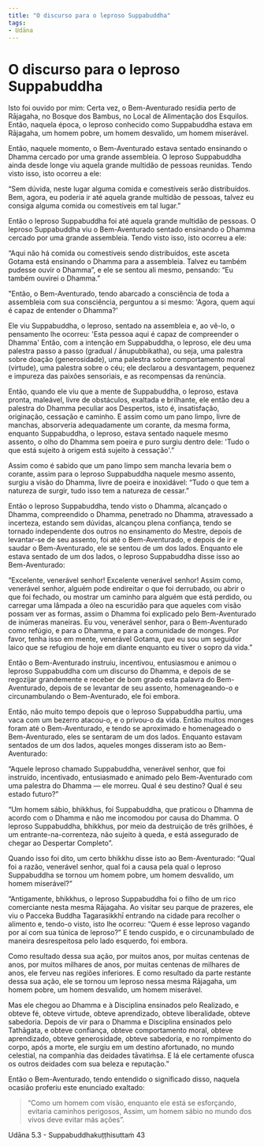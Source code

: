 ```yaml
---
title: "O discurso para o leproso Suppabuddha"
tags:
- Udāna
---
```

# O discurso para o leproso Suppabuddha

Isto foi ouvido por mim: Certa vez, o Bem-Aventurado residia perto de Rājagaha, no Bosque dos Bambus, no Local de Alimentação dos Esquilos. Então, naquela época, o leproso conhecido como Suppabuddha estava em Rājagaha, um homem pobre, um homem desvalido, um homem miserável.

Então, naquele momento, o Bem-Aventurado estava sentado ensinando o Dhamma cercado por uma grande assembleia. O leproso Suppabuddha ainda desde longe viu aquela grande multidão de pessoas reunidas. Tendo visto isso, isto ocorreu a ele:

“Sem dúvida, neste lugar alguma comida e comestíveis serão distribuídos. Bem, agora, eu poderia ir até aquela grande multidão de pessoas, talvez eu consiga alguma comida ou comestíveis em tal lugar.”

Então o leproso Suppabuddha foi até aquela grande multidão de pessoas. O leproso Suppabuddha viu o Bem-Aventurado sentado ensinando o Dhamma cercado por uma grande assembleia. Tendo visto isso, isto ocorreu a ele:

“Aqui não há comida ou comestíveis sendo distribuídos, este asceta Gotama está ensinando o Dhamma para a assembleia. Talvez eu também pudesse ouvir o Dhamma”, e ele se sentou ali mesmo, pensando: “Eu também ouvirei o Dhamma.”

"Então, o Bem-Aventurado, tendo abarcado a consciência de toda a assembleia com sua consciência, perguntou a si mesmo: 'Agora, quem aqui é capaz de entender o Dhamma?'

Ele viu Suppabuddha, o leproso, sentado na assembleia e, ao vê-lo, o pensamento lhe ocorreu: 'Esta pessoa aqui é capaz de compreender o Dhamma' Então, com a intenção em Suppabuddha, o leproso, ele deu uma palestra passo a passo (gradual / ānupubbikatha), ou seja, uma palestra sobre doação (generosidade), uma palestra sobre comportamento moral (virtude), uma palestra sobre o céu; ele declarou a desvantagem, pequenez e impureza das paixões sensoriais, e as recompensas da renúncia.

Então, quando ele viu que a mente de Suppabuddha, o leproso, estava pronta, maleável, livre de obstáculos, exaltada e brilhante, ele então deu a palestra do Dhamma peculiar aos Despertos, isto é, insatisfação, originação, cessação e caminho. E assim como um pano limpo, livre de manchas, absorveria adequadamente um corante, da mesma forma, enquanto Suppabuddha, o leproso, estava sentado naquele mesmo assento, o olho do Dhamma sem poeira e puro surgiu dentro dele: 'Tudo o que está sujeito à origem está sujeito à cessação'.”

Assim como é sabido que um pano limpo sem mancha levaria bem o corante, assim para o leproso Suppabuddha naquele mesmo assento, surgiu a visão do Dhamma, livre de poeira e inoxidável: “Tudo o que tem a natureza de surgir, tudo isso tem a natureza de cessar.”

Então o leproso Suppabuddha, tendo visto o Dhamma, alcançado o Dhamma, compreendido o Dhamma, penetrado no Dhamma, atravessado a incerteza, estando sem dúvidas, alcançou plena confiança, tendo se tornado independente dos outros no ensinamento do Mestre, depois de levantar-se de seu assento, foi até o Bem-Aventurado, e depois de ir e saudar o Bem-Aventurado, ele se sentou de um dos lados. Enquanto ele estava sentado de um dos lados, o leproso Suppabuddha disse isso ao Bem-Aventurado:

“Excelente, venerável senhor! Excelente venerável senhor! Assim como, venerável senhor, alguém pode endireitar o que foi derrubado, ou abrir o que foi fechado, ou mostrar um caminho para alguém que está perdido, ou carregar uma lâmpada a óleo na escuridão para que aqueles com visão possam ver as formas, assim o Dhamma foi explicado pelo Bem-Aventurado de inúmeras maneiras. Eu vou, venerável senhor, para o Bem-Aventurado como refúgio, e para o Dhamma, e para a comunidade de monges. Por favor, tenha isso em mente, venerável Gotama, que eu sou um seguidor laico que se refugiou de hoje em diante enquanto eu tiver o sopro da vida.”

Então o Bem-Aventurado instruiu, incentivou, entusiasmou e animou o leproso Suppabuddha com um discurso do Dhamma, e depois de se regozijar grandemente e receber de bom grado esta palavra do Bem-Aventurado, depois de se levantar de seu assento, homenageando-o e circunambulando o Bem-Aventurado, ele foi embora.

Então, não muito tempo depois que o leproso Suppabuddha partiu, uma vaca com um bezerro atacou-o, e o privou-o da vida. Então muitos monges foram até o Bem-Aventurado, e tendo se aproximado e homenageado o Bem-Aventurado, eles se sentaram de um dos lados. Enquanto estavam sentados de um dos lados, aqueles monges disseram isto ao Bem-Aventurado:

“Aquele leproso chamado Suppabuddha, venerável senhor, que foi instruído, incentivado, entusiasmado e animado pelo Bem-Aventurado com uma palestra do Dhamma — ele morreu. Qual é seu destino? Qual é seu estado futuro?”

“Um homem sábio, bhikkhus, foi Suppabuddha, que praticou o Dhamma de acordo com o Dhamma e não me incomodou por causa do Dhamma. O leproso Suppabuddha, bhikkhus, por meio da destruição de três grilhões, é um entrante-na-correnteza, não sujeito à queda, e está assegurado de chegar ao Despertar Completo”.

Quando isso foi dito, um certo bhikkhu disse isto ao Bem-Aventurado: “Qual foi a razão, venerável senhor, qual foi a causa pela qual o leproso Suppabuddha se tornou um homem pobre, um homem desvalido, um homem miserável?”

“Antigamente, bhikkhus, o leproso Suppabuddha foi o filho de um rico comerciante nesta mesma Rājagaha. Ao visitar seu parque de prazeres, ele viu o Pacceka Buddha Tagarasikkhī entrando na cidade para recolher o alimento e, tendo-o visto, isto lhe ocorreu: “Quem é esse leproso vagando por aí com sua túnica de leproso?” E tendo cuspido, e o circunambulado de maneira desrespeitosa pelo lado esquerdo, foi embora.

Como resultado dessa sua ação, por muitos anos, por muitas centenas de anos, por muitos milhares de anos, por muitas centenas de milhares de anos, ele ferveu nas regiões inferiores. E como resultado da parte restante dessa sua ação, ele se tornou um leproso nessa mesma Rājagaha, um homem pobre, um homem desvalido, um homem miserável.

Mas ele chegou ao Dhamma e à Disciplina ensinados pelo Realizado, e obteve fé, obteve virtude, obteve aprendizado, obteve liberalidade, obteve sabedoria. Depois de vir para o Dhamma e Disciplina ensinados pelo Tathāgata, e obteve confiança, obteve comportamento moral, obteve aprendizado, obteve generosidade, obteve sabedoria, e no rompimento do corpo, após a morte, ele surgiu em um destino afortunado, no mundo celestial, na companhia das deidades tāvatiṁsa. E lá ele certamente ofusca os outros deidades com sua beleza e reputação.”

Então o Bem-Aventurado, tendo entendido o significado disso, naquela ocasião proferiu este enunciado exaltado:

> “Como um homem com visão, enquanto ele está se esforçando, evitaria caminhos perigosos, 
	Assim, um homem sábio no mundo dos vivos deve evitar más ações”.


Udāna 5.3 - Suppabuddhakuṭṭhisuttaṁ 43